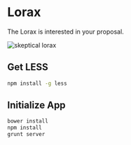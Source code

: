 Lorax
=====

The Lorax is interested in your proposal.

![skeptical lorax](http://i.imgur.com/NqMpLxC.jpg)

## Get LESS
```sh
npm install -g less
```

## Initialize App

```sh
bower install
npm install
grunt server
```
